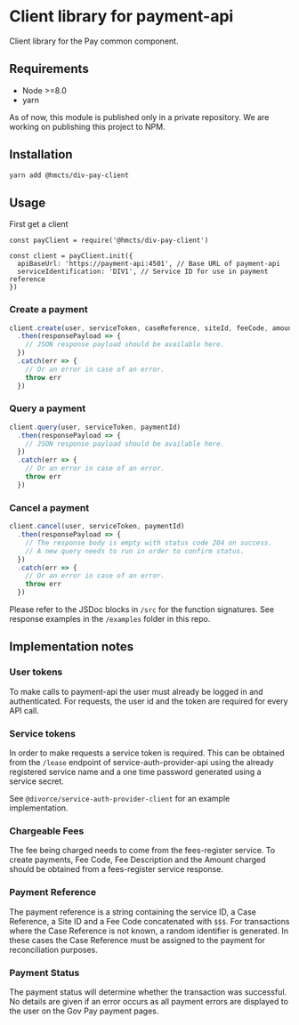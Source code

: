 # Client library for payment-api

Client library for the Pay common component.

## Requirements

* Node >=8.0
* yarn

As of now, this module is published only in a private repository.
We are working on publishing this project to NPM.


## Installation

```bash
yarn add @hmcts/div-pay-client
```


## Usage

First get a client

```es6
const payClient = require('@hmcts/div-pay-client')

const client = payClient.init({
  apiBaseUrl: 'https://payment-api:4501', // Base URL of payment-api
  serviceIdentification: 'DIV1', // Service ID for use in payment reference
})
```

### Create a payment

```js
client.create(user, serviceToken, caseReference, siteId, feeCode, amount, description, returnUrl)
  .then(responsePayload => {
    // JSON response payload should be available here.
  })
  .catch(err => {
    // Or an error in case of an error.
    throw err
  }) 
```

### Query a payment

```js
client.query(user, serviceToken, paymentId)
  .then(responsePayload => {
    // JSON response payload should be available here.
  })
  .catch(err => {
    // Or an error in case of an error.
    throw err
  }) 
```

### Cancel a payment

```js
client.cancel(user, serviceToken, paymentId)
  .then(responsePayload => {
    // The response body is empty with status code 204 on success.
    // A new query needs to run in order to confirm status.
  })
  .catch(err => {
    // Or an error in case of an error.
    throw err
  }) 
```

Please refer to the JSDoc blocks in `/src` for the function signatures.
See response examples in the `/examples` folder in this repo.


## Implementation notes


### User tokens

To make calls to payment-api the user must already be logged in and authenticated. For requests, the user id and the
token are required for every API call.


### Service tokens

In order to make requests a service token is required. This can be obtained from the `/lease` endpoint of
service-auth-provider-api using the already registered service name and a one time password generated using a service
secret.

See `@divorce/service-auth-provider-client` for an example implementation.


### Chargeable Fees

The fee being charged needs to come from the fees-register service.
To create payments, Fee Code, Fee Description and the Amount charged should be obtained from a fees-register service
response.


### Payment Reference

The payment reference is a string containing the service ID, a Case Reference, a Site ID and a Fee Code concatenated with `$$$`.
For transactions where the Case Reference is not known, a random identifier is generated.
In these cases the Case Reference must be assigned to the payment for reconciliation purposes.


### Payment Status

The payment status will determine whether the transaction was successful. No details are given if an error occurs
as all payment errors are displayed to the user on the Gov Pay payment pages.
